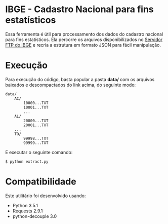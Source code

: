 IBGE - Cadastro Nacional para fins estatísticos
===============================================

Essa ferramenta é útil para processamento dos dados do cadastro nacional para fins 
estatísticos. Ela percorre os arquivos disponibilizados no [Servidor FTP do IBGE](ftp://ftp.ibge.gov.br/Censos/Censo_Demografico_2010/Cadastro_Nacional_de_Enderecos_Fins_Estatisticos/)
e recria a estrutura em formato JSON para fácil manipulação.

Execução
========

Para execução do código, basta popular a pasta **data/** com os arquivos baixados e descompactados do link acima, do 
seguinte modo:

    data/
        AC/
            10000...TXT
            10001...TXT
            ...
        AL/
            20000...TXT
            20001...TXT
        ...
        TO/
            99998...TXT
            99999...TXT

E executar o seguinte comando:

    $ python extract.py

Compatibilidade
===============

Este utilitário foi desenvolvido usando:

* Python 3.5.1
* Requests 2.9.1
* python-decouple 3.0